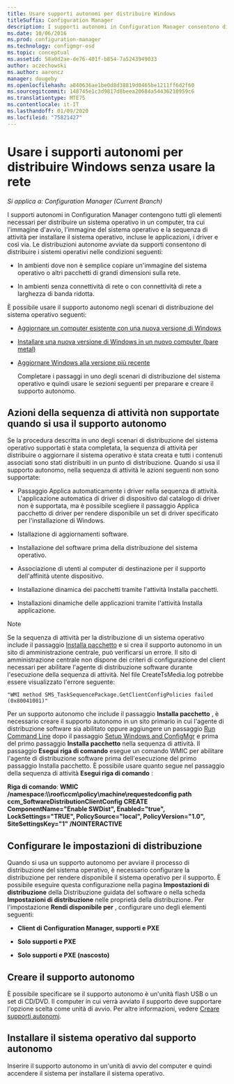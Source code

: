 ```yaml
---
title: Usare supporti autonomi per distribuire Windows
titleSuffix: Configuration Manager
description: I supporti autonomi in Configuration Manager consentono di distribuire Windows dove la larghezza di banda è limitata nonché di installare e aggiornare i computer.
ms.date: 10/06/2016
ms.prod: configuration-manager
ms.technology: configmgr-osd
ms.topic: conceptual
ms.assetid: 58a0d2ae-de76-401f-b854-7a5243949033
author: aczechowski
ms.author: aaroncz
manager: dougeby
ms.openlocfilehash: a840636ae1be0d8d38819d0465be1211ff6d2f60
ms.sourcegitcommit: 148745e1c3d9817d8beea20684a54436210959c6
ms.translationtype: MTE75
ms.contentlocale: it-IT
ms.lasthandoff: 01/09/2020
ms.locfileid: "75821427"
---
```

# <a name="use-stand-alone-media-to-deploy-windows-without-using-the-network"></a>Usare i supporti autonomi per distribuire Windows senza usare la rete

*Si applica a: Configuration Manager (Current Branch)*

I supporti autonomi in Configuration Manager contengono tutti gli elementi necessari per distribuire un sistema operativo in un computer, tra cui l'immagine d'avvio, l'immagine del sistema operativo e la sequenza di attività per installare il sistema operativo, incluse le applicazioni, i driver e così via. Le distribuzioni autonome avviate da supporti consentono di distribuire i sistemi operativi nelle condizioni seguenti:  

-   In ambienti dove non è semplice copiare un'immagine del sistema operativo o altri pacchetti di grandi dimensioni sulla rete.  

-   In ambienti senza connettività di rete o con connettività di rete a larghezza di banda ridotta.  

È possibile usare il supporto autonomo negli scenari di distribuzione del sistema operativo seguenti:  

- [Aggiornare un computer esistente con una nuova versione di Windows](refresh-an-existing-computer-with-a-new-version-of-windows.md)  

- [Installare una nuova versione di Windows in un nuovo computer (bare metal)](install-new-windows-version-new-computer-bare-metal.md)  

- [Aggiornare Windows alla versione più recente](upgrade-windows-to-the-latest-version.md)  

  Completare i passaggi in uno degli scenari di distribuzione del sistema operativo e quindi usare le sezioni seguenti per preparare e creare il supporto autonomo.  

## <a name="task-sequence-actions-not-supported-when-using-stand-alone-media"></a>Azioni della sequenza di attività non supportate quando si usa il supporto autonomo  
 Se la procedura descritta in uno degli scenari di distribuzione del sistema operativo supportati è stata completata, la sequenza di attività per distribuire o aggiornare il sistema operativo è stata creata e tutti i contenuti associati sono stati distribuiti in un punto di distribuzione. Quando si usa il supporto autonomo, nella sequenza di attività le azioni seguenti non sono supportate:  

-   Passaggio Applica automaticamente i driver nella sequenza di attività. L'applicazione automatica di driver di dispositivo dal catalogo di driver non è supportata, ma è possibile scegliere il passaggio Applica pacchetto di driver per rendere disponibile un set di driver specificato per l'installazione di Windows.  

-   Istallazione di aggiornamenti software.  

-   Installazione del software prima della distribuzione del sistema operativo.  

-   Associazione di utenti al computer di destinazione per il supporto dell'affinità utente dispositivo.  

-   Installazione dinamica dei pacchetti tramite l'attività Installa pacchetti.  

-   Installazioni dinamiche delle applicazioni tramite l'attività Installa applicazione.  

> [!NOTE]  
>  Se la sequenza di attività per la distribuzione di un sistema operativo include il passaggio [Installa pacchetto](../understand/task-sequence-steps.md#BKMK_InstallPackage) e si crea il supporto autonomo in un sito di amministrazione centrale, può verificarsi un errore. Il sito di amministrazione centrale non dispone dei criteri di configurazione del client necessari per abilitare l'agente di distribuzione software durante l'esecuzione della sequenza di attività. Nel file CreateTsMedia.log potrebbe essere visualizzato l'errore seguente:  
>   
>  `"WMI method SMS_TaskSequencePackage.GetClientConfigPolicies failed (0x80041001)"`
>   
>  Per un supporto autonomo che include il passaggio **Installa pacchetto** , è necessario creare il supporto autonomo in un sito primario in cui l'agente di distribuzione software sia abilitato oppure aggiungere un passaggio [Run Command Line](../understand/task-sequence-steps.md#BKMK_RunCommandLine) dopo il passaggio [Setup Windows and ConfigMgr](../understand/task-sequence-steps.md#BKMK_SetupWindowsandConfigMgr) e prima del primo passaggio **Installa pacchetto** nella sequenza di attività. Il passaggio **Esegui riga di comando** esegue un comando WMIC per abilitare l'agente di distribuzione software prima dell'esecuzione del primo passaggio Installa pacchetto. È possibile usare quanto segue nel passaggio della sequenza di attività **Esegui riga di comando** :  
>   
>  **Riga di comando**: **WMIC /namespace:\\\root\ccm\policy\machine\requestedconfig path ccm_SoftwareDistributionClientConfig CREATE ComponentName="Enable SWDist", Enabled="true", LockSettings="TRUE", PolicySource="local", PolicyVersion="1.0", SiteSettingsKey="1" /NOINTERACTIVE**  

## <a name="configure-deployment-settings"></a>Configurare le impostazioni di distribuzione  
 Quando si usa un supporto autonomo per avviare il processo di distribuzione del sistema operativo, è necessario configurare la distribuzione per rendere disponibile il sistema operativo per il supporto. È possibile eseguire questa configurazione nella pagina **Impostazioni di distribuzione** della Distribuzione guidata del software o nella scheda **Impostazioni di distribuzione** nelle proprietà della distribuzione.  Per l'impostazione **Rendi disponibile per** , configurare uno degli elementi seguenti:  

-   **Client di Configuration Manager, supporti e PXE**  

-   **Solo supporti e PXE**  

-   **Solo supporti e PXE (nascosto)**  

## <a name="create-the-stand-alone-media"></a>Creare il supporto autonomo  
 È possibile specificare se il supporto autonomo è un'unità flash USB o un set di CD/DVD. Il computer in cui verrà avviato il supporto deve supportare l'opzione scelta come unità di avvio. Per altre informazioni, vedere [Creare supporti autonomi](create-stand-alone-media.md).  

## <a name="install-the-operating-system-from-stand-alone-media"></a>Installare il sistema operativo dal supporto autonomo  
 Inserire il supporto autonomo in un'unità di avvio del computer e quindi accendere il sistema per installare il sistema operativo.  
